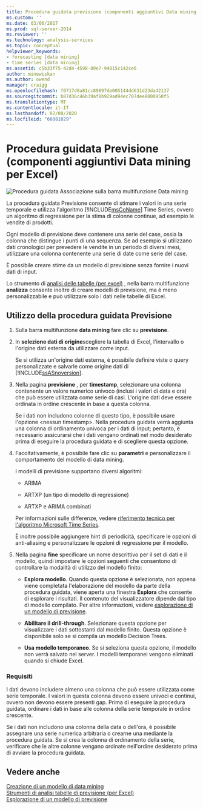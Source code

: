 ```yaml
---
title: Procedura guidata previsione (componenti aggiuntivi Data mining per Excel) | Microsoft Docs
ms.custom: ''
ms.date: 03/06/2017
ms.prod: sql-server-2014
ms.reviewer: ''
ms.technology: analysis-services
ms.topic: conceptual
helpviewer_keywords:
- forecasting [data mining]
- time series [data mining]
ms.assetid: c5b33f75-42d4-4598-89e7-94815c142ce6
author: minewiskan
ms.author: owend
manager: craigg
ms.openlocfilehash: f0717d8a81cc89897de005144dd631d23da42137
ms.sourcegitcommit: b87d36c46b39af8b929ad94ec707dee8800950f5
ms.translationtype: MT
ms.contentlocale: it-IT
ms.lasthandoff: 02/08/2020
ms.locfileid: "66081029"
---
```

# <a name="forecast-wizard-data-mining-add-ins-for-excel"></a>Procedura guidata Previsione (componenti aggiuntivi Data mining per Excel)
  ![Procedura guidata Associazione sulla barra multifunzione Data mining](media/dmc-forecast.gif "Procedura guidata Associazione sulla barra multifunzione Data mining")  
  
 La procedura guidata Previsione consente di stimare i valori in una serie temporale e utilizza l'algoritmo [!INCLUDE[msCoName](../includes/msconame-md.md)] Time Series, ovvero un algoritmo di regressione per la stima di colonne continue, ad esempio le vendite di prodotti.  
  
 Ogni modello di previsione deve contenere una serie del case, ossia la colonna che distingue i punti di una sequenza. Se ad esempio si utilizzano dati cronologici per prevedere le vendite in un periodo di diversi mesi, utilizzare una colonna contenente una serie di date come serie del case.  
  
 È possibile creare stime da un modello di previsione senza fornire i nuovi dati di input.  
  
 Lo strumento di [analisi delle tabelle &#40;per excel&#41;](forecast-table-analysis-tools-for-excel.md) , nella barra multifunzione **analizza** consente inoltre di creare modelli di previsione, ma è meno personalizzabile e può utilizzare solo i dati nelle tabelle di Excel.  
  
## <a name="using-the-forecast-wizard"></a>Utilizzo della procedura guidata Previsione  
  
1.  Sulla barra multifunzione **data mining** fare clic su **previsione**.  
  
2.  In **selezione dati di origine**scegliere la tabella di Excel, l'intervallo o l'origine dati esterna da utilizzare come input.  
  
     Se si utilizza un'origine dati esterna, è possibile definire viste o query personalizzate e salvarle come origine dati di [!INCLUDE[ssASnoversion](../includes/ssasnoversion-md.md)].  
  
3.  Nella pagina **previsione** , per **timestamp**, selezionare una colonna contenente un valore numerico univoco (inclusi i valori di data e ora) che può essere utilizzata come serie di casi. L'origine dati deve essere ordinata in ordine crescente in base a questa colonna.  
  
     Se i dati non includono colonne di questo tipo, è possibile usare l'opzione \<nessun timestamp>. Nella procedura guidata verrà aggiunta una colonna di ordinamento univoca per i dati di input; pertanto, è necessario assicurarsi che i dati vengano ordinati nel modo desiderato prima di eseguire la procedura guidata e di scegliere questa opzione.  
  
4.  Facoltativamente, è possibile fare clic su **parametri** e personalizzare il comportamento del modello di data mining.  
  
     I modelli di previsione supportano diversi algoritmi:  
  
    -   ARIMA  
  
    -   ARTXP (un tipo di modello di regressione)  
  
    -   ARTXP e ARIMA combinati  
  
     Per informazioni sulle differenze, vedere [riferimento tecnico per l'algoritmo Microsoft Time Series](data-mining/microsoft-time-series-algorithm-technical-reference.md).  
  
     È inoltre possibile aggiungere hint di periodicità, specificare le opzioni di anti-aliasing e personalizzare le opzioni di regressione per il modello.  
  
5.  Nella pagina **fine** specificare un nome descrittivo per il set di dati e il modello, quindi impostare le opzioni seguenti che consentono di controllare la modalità di utilizzo del modello finito:  
  
    -   **Esplora modello**. Quando questa opzione è selezionata, non appena viene completata l'elaborazione del modello da parte della procedura guidata, viene aperta una finestra **Esplora** che consente di esplorare i risultati. Il contenuto del visualizzatore dipende dal tipo di modello compilato. Per altre informazioni, vedere [esplorazione di un modello di previsione](browsing-a-forecasting-model.md).  
  
    -   **Abilitare il drill-through**. Selezionare questa opzione per visualizzare i dati sottostanti dal modello finito. Questa opzione è disponibile solo se si compila un modello Decision Trees.  
  
    -   **Usa modello temporaneo**. Se si seleziona questa opzione, il modello non verrà salvato nel server. I modelli temporanei vengono eliminati quando si chiude Excel.  
  
### <a name="requirements"></a>Requisiti  
 I dati devono includere almeno una colonna che può essere utilizzata come serie temporale. I valori in questa colonna devono essere univoci e continui, ovvero non devono essere presenti gap. Prima di eseguire la procedura guidata, ordinare i dati in base alle colonna della serie temporale in ordine crescente.  
  
 Se i dati non includono una colonna della data o dell'ora, è possibile assegnare una serie numerica arbitraria o crearne una mediante la procedura guidata. Se si crea la colonna di ordinamento della serie, verificare che le altre colonne vengano ordinate nell'ordine desiderato prima di avviare la procedura guidata.  
  
## <a name="see-also"></a>Vedere anche  
 [Creazione di un modello di data mining](creating-a-data-mining-model.md)   
 [Strumenti di analisi tabelle di previsione &#40;per Excel&#41;](forecast-table-analysis-tools-for-excel.md)   
 [Esplorazione di un modello di previsione](browsing-a-forecasting-model.md)  
  
  
